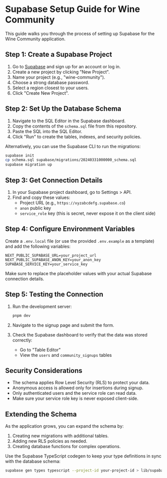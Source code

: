# Supabase Setup Guide for Wine Community

This guide walks you through the process of setting up Supabase for the Wine Community application.

## Step 1: Create a Supabase Project

1. Go to [Supabase](https://supabase.com/) and sign up for an account or log in.
2. Create a new project by clicking "New Project".
3. Name your project (e.g., "wine-community").
4. Choose a strong database password.
5. Select a region closest to your users.
6. Click "Create New Project".

## Step 2: Set Up the Database Schema

1. Navigate to the SQL Editor in the Supabase dashboard.
2. Copy the contents of the `schema.sql` file from this repository.
3. Paste the SQL into the SQL Editor.
4. Click "Run" to create the tables, indexes, and security policies.

Alternatively, you can use the Supabase CLI to run the migrations:

```bash
supabase init
cp schema.sql supabase/migrations/20240331000000_schema.sql
supabase migration up
```

## Step 3: Get Connection Details

1. In your Supabase project dashboard, go to Settings > API.
2. Find and copy these values:
   - Project URL (e.g., `https://xyzabcdefg.supabase.co`)
   - `anon` public key
   - `service_role` key (this is secret, never expose it on the client side)

## Step 4: Configure Environment Variables

Create a `.env.local` file (or use the provided `.env.example` as a template) and add the following variables:

```
NEXT_PUBLIC_SUPABASE_URL=your_project_url
NEXT_PUBLIC_SUPABASE_ANON_KEY=your_anon_key
SUPABASE_SERVICE_KEY=your_service_key
```

Make sure to replace the placeholder values with your actual Supabase connection details.

## Step 5: Testing the Connection

1. Run the development server:
   ```bash
   pnpm dev
   ```
   
2. Navigate to the signup page and submit the form.
3. Check the Supabase dashboard to verify that the data was stored correctly:
   - Go to "Table Editor"
   - View the `users` and `community_signups` tables

## Security Considerations

- The schema applies Row Level Security (RLS) to protect your data.
- Anonymous access is allowed only for insertions during signup.
- Only authenticated users and the service role can read data.
- Make sure your service role key is never exposed client-side.

## Extending the Schema

As the application grows, you can expand the schema by:

1. Creating new migrations with additional tables.
2. Adding new RLS policies as needed.
3. Creating database functions for complex operations.

Use the Supabase TypeScript codegen to keep your type definitions in sync with the database schema:

```bash
supabase gen types typescript --project-id your-project-id > lib/supabase-types.ts
``` 